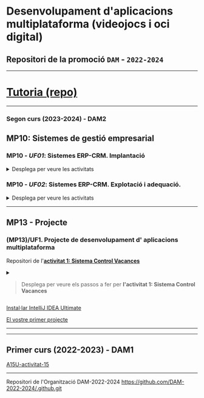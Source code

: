 # Desenvolupament d'aplicacions multiplataforma (videojocs i oci digital)

## Repositori de la promoció **```DAM```** - **```2022-2024```**



<hr>

# [Tutoria (repo)](https://github.com/DAM-2022-2024/.github/tree/main/profile/tutoria)

<hr>

### Segon curs (2023-2024) - DAM2

## MP10: **Sistemes de gestió empresarial**

### MP10 - ***UF01***: Sistemes ERP-CRM. Implantació

<details><summary>Desplega per veure les activitats</summary>

> <hr>

> [**A01U** - Activitat 1 - Instal·lació i configuració servidor d'Odoo 13](https://github.com/DAM-2022-2024/dam-mp10-uf01-a01u)
>  
> [**A02U** - Activitat 2 - Creació de la vostra pròpia empresa](https://github.com/DAM-2022-2024/dam-mp10-uf01-a02u)
>  
> [**A03U** - Activitat 3 - Creació de productes](https://github.com/DAM-2022-2024/dam-mp10-uf01-a03u)
> <hr>
</details>

### MP10 - ***UF02***: Sistemes ERP-CRM. Explotació i adequació.

<details><summary>Desplega per veure les activitats</summary>

> <hr>
> bla, bla, bla.
> <hr>

</details>
  

<hr>

## MP13 - Projecte

### (MP13)/UF1. Projecte de desenvolupament d' aplicacions multiplataforma

Repositori de l'[**activitat 1: Sistema Control Vacances**](https://github.com/DAM-2022-2024/mp13-projectes-joan-act01-control-de-vacances.git)

<details><summary>

> Desplega per veure els passos a fer per **l'activitat 1: Sistema Control Vacances**</summary>

> <hr>
>
> ### [Pas **1**: **Inicialització** del vostre **repositori remot**.](https://github.com/DAM-2022-2024/mp13-projectes-joan-act01-control-de-vacances/blob/main/pas-01-inicialitzacio-del-vostre-repositori-remot.md)
> 
> ### [Pas **2**: **Anàlisis**, **Disseny** i **Diagrama de flux**.](https://github.com/DAM-2022-2024/mp13-projectes-joan-act01-control-de-vacances/blob/main/pas-02-analisis-disseny-i-diagrama-flux.md)
> 
> ### [Pas **3**: Creació del projecte a **IntelliJ IDEA**.](https://github.com/DAM-2022-2024/mp13-projectes-joan-act01-control-de-vacances/blob/main/pas-03-creacio-projecte.md)
> 
> ### [Pas **4**: Creació del **```User Interface```**](https://github.com/DAM-2022-2024/mp13-projectes-joan-act01-control-de-vacances/blob/main/pas-04-creacio-user-interface.md)
> 
> ### [Pas **5**: Creació de la classe **```Benvinguda```**](https://github.com/DAM-2022-2024/mp13-projectes-joan-act01-control-de-vacances/blob/main/pas-05-creacio-classe-benvinguda.md)
> 
> ### [Pas **6**: Creació de la classe **```Principal```**](https://github.com/DAM-2022-2024/mp13-projectes-joan-act01-control-de-vacances/blob/main/pas-06-creacio-classe-principal.md)
> <hr>

</details>




[Instal·lar IntelliJ IDEA Ultimate](https://github.com/DAM-2022-2024/intelliJ-IDEA.git)

[El vostre primer projecte](https://github.com/DAM-2022-2024/primeraAplicacio.git)

<hr>

****

## Primer curs (2022-2023) - DAM1

[A15U-activitat-15](https://github.com/DAM-2022-2024/A15U-activitat-15)

****

Repositori de l'Organització DAM-2022-2024  https://github.com/DAM-2022-2024/.github.git